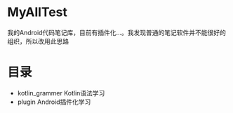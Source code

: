 # MyAllTest
我的Android代码笔记库，目前有插件化...。我发现普通的笔记软件并不能很好的组织，所以改用此思路

# 目录
* kotlin_grammer Kotlin语法学习
* plugin Android插件化学习


